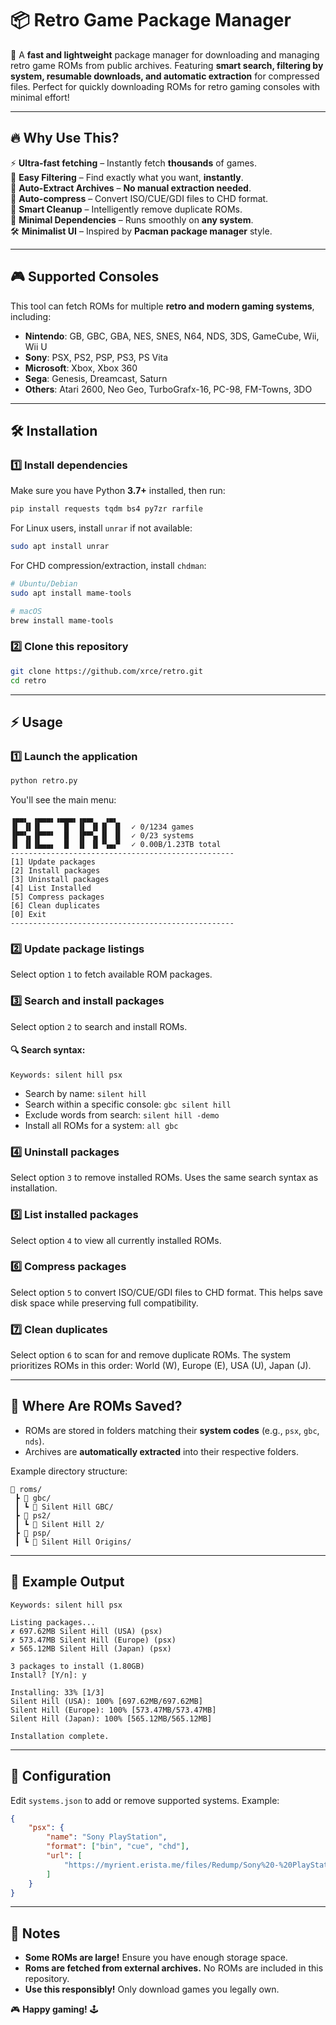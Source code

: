 # 📦 Retro Game Package Manager   

🚀 A **fast and lightweight** package manager for downloading and managing retro game ROMs from public archives. Featuring **smart search, filtering by system, resumable downloads, and automatic extraction** for compressed files. Perfect for quickly downloading ROMs for retro gaming consoles with minimal effort!

---

## 🔥 Why Use This?  
⚡ **Ultra-fast fetching** – Instantly fetch **thousands** of games.  
🎯 **Easy Filtering** – Find exactly what you want, **instantly**.  
📂 **Auto-Extract Archives** – **No manual extraction needed**.  
🔄 **Auto-compress** – Convert ISO/CUE/GDI files to CHD format.  
🧹 **Smart Cleanup** – Intelligently remove duplicate ROMs.  
🚀 **Minimal Dependencies** – Runs smoothly on **any system**.  
🛠 **Minimalist UI** – Inspired by **Pacman package manager** style.  

---

## **🎮 Supported Consoles**  
This tool can fetch ROMs for multiple **retro and modern gaming systems**, including:  

- **Nintendo**: GB, GBC, GBA, NES, SNES, N64, NDS, 3DS, GameCube, Wii, Wii U  
- **Sony**: PSX, PS2, PSP, PS3, PS Vita  
- **Microsoft**: Xbox, Xbox 360  
- **Sega**: Genesis, Dreamcast, Saturn  
- **Others**: Atari 2600, Neo Geo, TurboGrafx-16, PC-98, FM-Towns, 3DO  

---

## **🛠 Installation**  
### **1️⃣ Install dependencies**  
Make sure you have Python **3.7+** installed, then run:  
```bash
pip install requests tqdm bs4 py7zr rarfile
```
For Linux users, install `unrar` if not available:  
```bash
sudo apt install unrar
```

For CHD compression/extraction, install `chdman`:
```bash
# Ubuntu/Debian
sudo apt install mame-tools

# macOS
brew install mame-tools
```

### **2️⃣ Clone this repository**  
```bash
git clone https://github.com/xrce/retro.git
cd retro
```

---

## **⚡ Usage**  
### **1️⃣ Launch the application**  
```bash
python retro.py
```

You'll see the main menu:
```
▗▄▄▖ ▗▄▄▄▖▗▄▄▄▖▗▄▄▖  ▗▄▖ 
▐▌ ▐▌▐▌     █  ▐▌ ▐▌▐▌ ▐▌  ✓ 0/1234 games
▐▛▀▚▖▐▛▀▀▘  █  ▐▛▀▚▖▐▌ ▐▌  ✓ 0/23 systems
▐▌ ▐▌▐▙▄▄▖  █  ▐▌ ▐▌▝▚▄▞▘  ✓ 0.00B/1.23TB total
--------------------------------------------------
[1] Update packages
[2] Install packages
[3] Uninstall packages
[4] List Installed
[5] Compress packages
[6] Clean duplicates
[0] Exit
--------------------------------------------------
```

### **2️⃣ Update package listings**  
Select option `1` to fetch available ROM packages.

### **3️⃣ Search and install packages**  
Select option `2` to search and install ROMs.

#### 🔍 Search syntax:  
```
Keywords: silent hill psx
```

- Search by name: `silent hill`
- Search within a specific console: `gbc silent hill`
- Exclude words from search: `silent hill -demo`
- Install all ROMs for a system: `all gbc`

### **4️⃣ Uninstall packages**  
Select option `3` to remove installed ROMs.
Uses the same search syntax as installation.

### **5️⃣ List installed packages**  
Select option `4` to view all currently installed ROMs.

### **6️⃣ Compress packages**  
Select option `5` to convert ISO/CUE/GDI files to CHD format.
This helps save disk space while preserving full compatibility.

### **7️⃣ Clean duplicates**  
Select option `6` to scan for and remove duplicate ROMs.
The system prioritizes ROMs in this order: World (W), Europe (E), USA (U), Japan (J).

---

## **📂 Where Are ROMs Saved?**  
- ROMs are stored in folders matching their **system codes** (e.g., `psx`, `gbc`, `nds`).  
- Archives are **automatically extracted** into their respective folders.  

Example directory structure:  
```
📂 roms/
 ┣ 📂 gbc/
 ┃ ┗ 📂 Silent Hill GBC/
 ┣ 📂 ps2/
 ┃ ┗ 📂 Silent Hill 2/
 ┣ 📂 psp/
 ┃ ┗ 📂 Silent Hill Origins/
```

---

## **🎯 Example Output**  
```
Keywords: silent hill psx

Listing packages...
✗ 697.62MB Silent Hill (USA) (psx)
✗ 573.47MB Silent Hill (Europe) (psx)
✗ 565.12MB Silent Hill (Japan) (psx)

3 packages to install (1.80GB)
Install? [Y/n]: y

Installing: 33% [1/3]
Silent Hill (USA): 100% [697.62MB/697.62MB]
Silent Hill (Europe): 100% [573.47MB/573.47MB]
Silent Hill (Japan): 100% [565.12MB/565.12MB]

Installation complete.
```

---

## 🔧 Configuration  
Edit `systems.json` to add or remove supported systems. Example:

```json
{
    "psx": {
        "name": "Sony PlayStation",
        "format": ["bin", "cue", "chd"],
        "url": [
            "https://myrient.erista.me/files/Redump/Sony%20-%20PlayStation/"
        ]
    }
}
```

---

## 📌 Notes  

- **Some ROMs are large!** Ensure you have enough storage space.  
- **Roms are fetched from external archives.** No ROMs are included in this repository.  
- **Use this responsibly!** Only download games you legally own.

🎮 **Happy gaming!** 🕹
